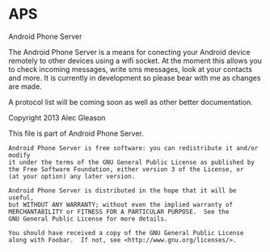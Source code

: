 APS
===

Android Phone Server

The Android Phone Server is a means for conecting your Android device remotely to other devices using a wifi socket. 
At the moment this allows you to check incoming messages, write sms messages, look at your contacts and more.
It is currently in development so please bear with me as changes are made.

A protocol list will be coming soon as well as other better documentation.




Copyright 2013 Alec Gleason

This file is part of Android Phone Server.

    Android Phone Server is free software: you can redistribute it and/or modify
    it under the terms of the GNU General Public License as published by
    the Free Software Foundation, either version 3 of the License, or
    (at your option) any later version.

    Android Phone Server is distributed in the hope that it will be useful,
    but WITHOUT ANY WARRANTY; without even the implied warranty of
    MERCHANTABILITY or FITNESS FOR A PARTICULAR PURPOSE.  See the
    GNU General Public License for more details.

    You should have received a copy of the GNU General Public License
    along with Foobar.  If not, see <http://www.gnu.org/licenses/>.
